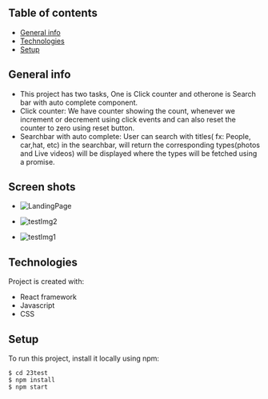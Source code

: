 ## Table of contents
* [General info](#general-info)
* [Technologies](#technologies)
* [Setup](#setup)

## General info
* This project has two tasks, One is Click counter and otherone is Search bar with auto complete component.
* Click counter: We have counter showing the count, whenever we increment or decrement using click events and can also reset the counter to zero using reset button.
* Searchbar with auto complete:  User can search with titles( fx: People, car,hat, etc) in the searchbar, will return the corresponding types(photos and Live videos) will be 
  displayed where the types will be fetched using a promise.

## Screen shots
* ![LandingPage](https://user-images.githubusercontent.com/66214537/135335888-7bb02740-42be-4ae7-91ee-4d218b7c543b.png)

* ![testImg2](https://user-images.githubusercontent.com/66214537/135335256-ebbdfe0b-fb73-4213-93f7-7e37dd0a675b.png)

* ![testImg1](https://user-images.githubusercontent.com/66214537/135335275-139dc3e3-6968-41a4-8c1d-50ef7c675af3.png)

## Technologies
Project is created with:
* React framework
* Javascript
* CSS
	
## Setup
To run this project, install it locally using npm: 

```
$ cd 23test
$ npm install
$ npm start
